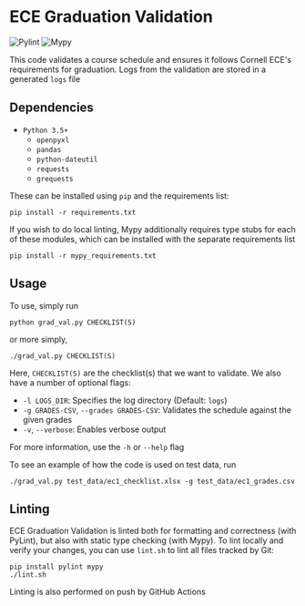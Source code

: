 # ECE Graduation Validation
![Pylint](https://github.com/Aidan-McNay/ECE_Graduation_Validation/actions/workflows/pylint.yml/badge.svg)
![Mypy](https://github.com/Aidan-McNay/ECE_Graduation_Validation/actions/workflows/mypy.yml/badge.svg)

This code validates a course schedule and ensures it follows Cornell ECE's requirements for graduation. Logs from the validation are stored in a generated `logs` file

## Dependencies

- `Python 3.5+`
   - `openpyxl`
   - `pandas`
   - `python-dateutil`
   - `requests`
   - `grequests`

These can be installed using `pip` and the requirements list:
```
pip install -r requirements.txt
```

If you wish to do local linting, Mypy additionally requires type stubs for each of these modules, which can be installed with the separate requirements list
```
pip install -r mypy_requirements.txt
```

## Usage

To use, simply run
```
python grad_val.py CHECKLIST(S)
```
or more simply,
```
./grad_val.py CHECKLIST(S)
```

Here, `CHECKLIST(S)` are the checklist(s) that we want to validate. We also have a number of optional flags:
 - `-l LOGS_DIR`: Specifies the log directory (Default: `logs`)
 - `-g GRADES-CSV`, `--grades GRADES-CSV`: Validates the schedule against the given grades
 - `-v`, `--verbose`: Enables verbose output

For more information, use the `-h` or `--help` flag

To see an example of how the code is used on test data, run
```
./grad_val.py test_data/ec1_checklist.xlsx -g test_data/ec1_grades.csv
```

## Linting
ECE Graduation Validation is linted both for formatting and correctness (with PyLint), but also with static type checking (with Mypy). To lint locally and verify your changes, you can use `lint.sh` to lint all files tracked by Git:
```
pip install pylint mypy
./lint.sh
```
Linting is also performed on push by GitHub Actions
